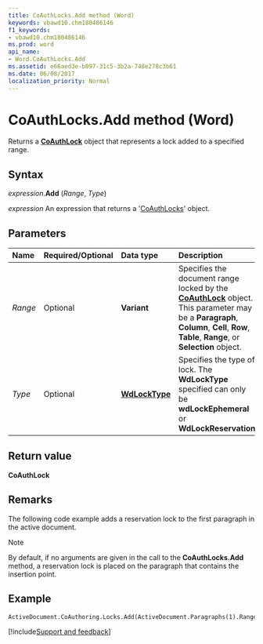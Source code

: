 ```yaml
---
title: CoAuthLocks.Add method (Word)
keywords: vbawd10.chm180486146
f1_keywords:
- vbawd10.chm180486146
ms.prod: word
api_name:
- Word.CoAuthLocks.Add
ms.assetid: e66aed3e-b097-31c5-3b2a-748e278c3b61
ms.date: 06/08/2017
localization_priority: Normal
---
```



# CoAuthLocks.Add method (Word)

Returns a  **[CoAuthLock](Word.CoAuthLock.md)** object that represents a lock added to a specified range.


## Syntax

_expression_.**Add** (_Range_, _Type_)

 _expression_ An expression that returns a '[CoAuthLocks](Word.CoAuthLocks.md)' object.


## Parameters



|Name|Required/Optional|Data type|Description|
|:-----|:-----|:-----|:-----|
| _Range_|Optional| **Variant**|Specifies the document range locked by the  **[CoAuthLock](Word.CoAuthLock.md)** object. This parameter may be a **Paragraph**, **Column**, **Cell**, **Row**, **Table**, **Range**, or **Selection** object.|
| _Type_|Optional| **[WdLockType](Word.WdLockType.md)**|Specifies the type of lock. The  **WdLockType** specified can only be **wdLockEphemeral** or **WdLockReservation**|

## Return value

 **CoAuthLock**


## Remarks

The following code example adds a reservation lock to the first paragraph in the active document.


> [!NOTE] 
> By default, if no arguments are given in the call to the  **CoAuthLocks.Add** method, a reservation lock is placed on the paragraph that contains the insertion point.


## Example


```vb
ActiveDocument.CoAuthoring.Locks.Add(ActiveDocument.Paragraphs(1).Range, wdLockReservation)
```

[!include[Support and feedback](~/includes/feedback-boilerplate.md)]